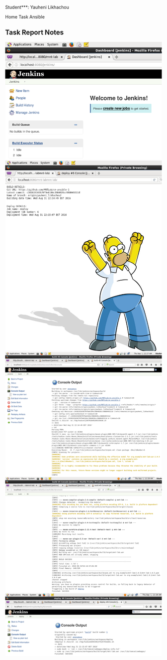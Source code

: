Student***: Yauheni Likhachou

Home Task Ansible

## Task Report Notes

![](/sources/Screenshot.png)
![](/sources/Screenshot-1.png)
![](/sources/Screenshot-2.png)
![](/sources/Screenshot-3.png)
![](/sources/Screenshot-4.png)


